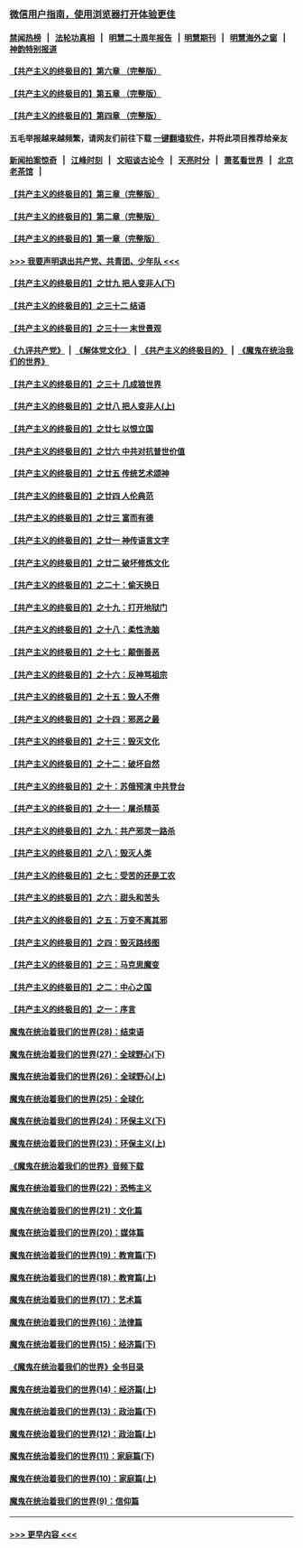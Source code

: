 ### [微信用户指南，使用浏览器打开体验更佳](https://github.com/gfw-breaker/banned-news1/blob/master/indexes/wechat-guide.md?t=0)
#### [禁闻热榜](热点新闻.md?t=0)  &nbsp;&nbsp;|&nbsp;&nbsp; [法轮功真相](https://github.com/gfw-breaker/truth/blob/master/README.md?t=0) &nbsp;&nbsp;|&nbsp;&nbsp; [明慧二十周年报告](https://github.com/gfw-breaker/mh-reports/blob/master/README.md?t=0) &nbsp;&nbsp;|&nbsp;&nbsp;[明慧期刊](https://github.com/gfw-breaker/mh-qikan) &nbsp;&nbsp;|&nbsp;&nbsp; [明慧海外之窗](https://github.com/gfw-breaker/mh-news/blob/master/README.md?t=0) &nbsp;&nbsp;|&nbsp;&nbsp; [神韵特别报道](https://github.com/gfw-breaker/mh-news/blob/master/shenyun.md?t=0)
#### [【共产主义的终极目的】第六章 （完整版）](../pages/nsc422/n11428913.md?t=02040655) 
#### [【共产主义的终极目的】第五章 （完整版）](../pages/nsc422/n11428912.md?t=02040655) 
#### [【共产主义的终极目的】第四章 （完整版）](../pages/nsc422/n11428907.md?t=02040655) 
#### 五毛举报越来越频繁，请网友们前往下载 [一键翻墙软件](https://github.com/gfw-breaker/ssr-accounts)，并将此项目推荐给亲友
#### [新闻拍案惊奇](https://github.com/gfw-breaker/banned-news1/blob/master/pages/link4.md) &nbsp;&nbsp;|&nbsp;&nbsp; [江峰时刻](https://github.com/gfw-breaker/banned-news1/blob/master/pages/link4.md) &nbsp;&nbsp;|&nbsp;&nbsp; [文昭谈古论今](https://github.com/gfw-breaker/banned-news1/blob/master/pages/link4.md) &nbsp;&nbsp;|&nbsp;&nbsp; [天亮时分](https://github.com/gfw-breaker/banned-news1/blob/master/pages/link4.md) &nbsp;&nbsp;|&nbsp;&nbsp; [萧茗看世界](https://github.com/gfw-breaker/banned-news1/blob/master/pages/link4.md) &nbsp;&nbsp;|&nbsp;&nbsp; [北京老茶馆](https://github.com/gfw-breaker/banned-news1/blob/master/pages/link4.md) &nbsp;&nbsp;|&nbsp;&nbsp; 
#### [【共产主义的终极目的】第三章（完整版）](../pages/nsc422/n11428848.md?t=02040655) 
#### [【共产主义的终极目的】第二章（完整版）](../pages/nsc422/n11428831.md?t=02040655) 
#### [【共产主义的终极目的】第一章（完整版）](../pages/nsc422/n11417651.md?t=02040655) 
#### [>>> 我要声明退出共产党、共青团、少年队 <<<](https://github.com/begood0513/goodnews/blob/master/quit/letter.md) 
#### [【共产主义的终极目的】之廿九 把人变非人(下)](../pages/nsc422/n11344140.md?t=02040655) 
#### [【共产主义的终极目的】之三十二 结语](../pages/nsc422/n11360535.md?t=02040655) 
#### [【共产主义的终极目的】之三十一 末世景观](../pages/nsc422/n11351129.md?t=02040655) 
#### [《九评共产党》](https://github.com/begood0513/9ping.md/blob/master/README.md) &nbsp;|&nbsp; [《解体党文化》](../../../../jtdwh.md/blob/master/README.md)  &nbsp;|&nbsp; [《共产主义的终极目的》](../../../../gczydzjmd.md/blob/master/README.md) &nbsp;|&nbsp; [《魔鬼在统治我们的世界》](../../../../mgztzwmdsj.md/blob/master/README.md) 
#### [【共产主义的终极目的】之三十 几成狼世界](../pages/nsc422/n11348280.md?t=02040655) 
#### [【共产主义的终极目的】之廿八 把人变非人(上)](../pages/nsc422/n11340492.md?t=02040655) 
#### [【共产主义的终极目的】之廿七 以恨立国](../pages/nsc422/n11336944.md?t=02040655) 
#### [【共产主义的终极目的】之廿六 中共对抗普世价值](../pages/nsc422/n11324785.md?t=02040655) 
#### [【共产主义的终极目的】之廿五 传统艺术颂神](../pages/nsc422/n11296396.md?t=02040655) 
#### [【共产主义的终极目的】之廿四 人伦典范](../pages/nsc422/n11296397.md?t=02040655) 
#### [【共产主义的终极目的】之廿三 富而有德](../pages/nsc422/n11283598.md?t=02040655) 
#### [【共产主义的终极目的】之廿一 神传语言文字](../pages/nsc422/n11263265.md?t=02040655) 
#### [【共产主义的终极目的】之廿二 破坏修炼文化](../pages/nsc422/n11245728.md?t=02040655) 
#### [【共产主义的终极目的】之二十：偷天换日](../pages/nsc422/n11238846.md?t=02040655) 
#### [【共产主义的终极目的】之十九：打开地狱门](../pages/nsc422/n11206376.md?t=02040655) 
#### [【共产主义的终极目的】之十八：柔性洗脑](../pages/nsc422/n11199994.md?t=02040655) 
#### [【共产主义的终极目的】之十七：颠倒善恶](../pages/nsc422/n11179782.md?t=02040655) 
#### [【共产主义的终极目的】之十六：反神骂祖宗](../pages/nsc422/n11166798.md?t=02040655) 
#### [【共产主义的终极目的】之十五：毁人不倦](../pages/nsc422/n11166792.md?t=02040655) 
#### [【共产主义的终极目的】之十四：邪恶之最](../pages/nsc422/n11150249.md?t=02040655) 
#### [【共产主义的终极目的】之十三：毁灭文化](../pages/nsc422/n11135227.md?t=02040655) 
#### [【共产主义的终极目的】之十二：破坏自然](../pages/nsc422/n11135214.md?t=02040655) 
#### [【共产主义的终极目的】之十：苏俄预演 中共登台](../pages/nsc422/n11118424.md?t=02040655) 
#### [【共产主义的终极目的】之十一：屠杀精英](../pages/nsc422/n11118442.md?t=02040655) 
#### [【共产主义的终极目的】之九：共产邪灵一路杀](../pages/nsc422/n11114139.md?t=02040655) 
#### [【共产主义的终极目的】之八：毁灭人类](../pages/nsc422/n11108503.md?t=02040655) 
#### [【共产主义的终极目的】之七：受苦的还是工农](../pages/nsc422/n11101809.md?t=02040655) 
#### [【共产主义的终极目的】之六：甜头和苦头](../pages/nsc422/n11096971.md?t=02040655) 
#### [【共产主义的终极目的】之五：万变不离其邪](../pages/nsc422/n11091285.md?t=02040655) 
#### [【共产主义的终极目的】之四：毁灭路线图](../pages/nsc422/n11086284.md?t=02040655) 
#### [【共产主义的终极目的】之三：马克思魔变](../pages/nsc422/n11061941.md?t=02040655) 
#### [【共产主义的终极目的】之二：中心之国](../pages/nsc422/n11047728.md?t=02040655) 
#### [【共产主义的终极目的】之一：序言](../pages/nsc422/n11086077.md?t=02040655) 
#### [魔鬼在统治着我们的世界(28)：结束语](../pages/nsc422/n10936246.md?t=02040655) 
#### [魔鬼在统治着我们的世界(27)：全球野心(下)](../pages/nsc422/n10928319.md?t=02040655) 
#### [魔鬼在统治着我们的世界(26)：全球野心(上)](../pages/nsc422/n10900318.md?t=02040655) 
#### [魔鬼在统治着我们的世界(25)：全球化](../pages/nsc422/n10788205.md?t=02040655) 
#### [魔鬼在统治着我们的世界(24)：环保主义(下)](../pages/nsc422/n10695307.md?t=02040655) 
#### [魔鬼在统治着我们的世界(23)：环保主义(上)](../pages/nsc422/n10688613.md?t=02040655) 
#### [《魔鬼在统治着我们的世界》音频下载](../pages/nsc422/n10635553.md?t=02040655) 
#### [魔鬼在统治着我们的世界(22)：恐怖主义](../pages/nsc422/n10614727.md?t=02040655) 
#### [魔鬼在统治着我们的世界(21)：文化篇](../pages/nsc422/n10597706.md?t=02040655) 
#### [魔鬼在统治着我们的世界(20)：媒体篇](../pages/nsc422/n10586579.md?t=02040655) 
#### [魔鬼在统治着我们的世界(19)：教育篇(下)](../pages/nsc422/n10564808.md?t=02040655) 
#### [魔鬼在统治着我们的世界(18)：教育篇(上)](../pages/nsc422/n10526970.md?t=02040655) 
#### [魔鬼在统治着我们的世界(17)：艺术篇](../pages/nsc422/n10499093.md?t=02040655) 
#### [魔鬼在统治着我们的世界(16)：法律篇](../pages/nsc422/n10485969.md?t=02040655) 
#### [魔鬼在统治着我们的世界(15)：经济篇(下)](../pages/nsc422/n10469975.md?t=02040655) 
#### [《魔鬼在统治着我们的世界》全书目录](../pages/nsc422/n10464261.md?t=02040655) 
#### [魔鬼在统治着我们的世界(14)：经济篇(上)](../pages/nsc422/n10457370.md?t=02040655) 
#### [魔鬼在统治着我们的世界(13)：政治篇(下)](../pages/nsc422/n10448270.md?t=02040655) 
#### [魔鬼在统治着我们的世界(12)：政治篇(上)](../pages/nsc422/n10444576.md?t=02040655) 
#### [魔鬼在统治着我们的世界(11)：家庭篇(下)](../pages/nsc422/n10440961.md?t=02040655) 
#### [魔鬼在统治着我们的世界(10)：家庭篇(上)](../pages/nsc422/n10435448.md?t=02040655) 
#### [魔鬼在统治着我们的世界(9)：信仰篇](../pages/nsc422/n10432159.md?t=02040655) 

----
#### [ >>> 更早内容 <<< ](../indexes/nsc422-earlier.md)
